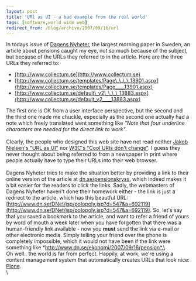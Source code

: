 ```yaml
---
layout: post
title: 'URl as UI - a bad example from the real world'
tags: [software,world wide web]
redirect_from: /blog/archive/2007/09/16/url
---
```


In todays issue of [Dagens Nyheter](http://www.dn.se), the largest
morning paper in Sweden, an article about pensions caught my eye, not so
much because of the subject, but because of the URLs they referred to in
the article. Here are the three URLs they referred to:

-   [http://www.collectum.se](http://www.collectum.se)
-   [http://www.collectum.se/templates/Page\_\_\_\_13901.aspx](http://www.collectum.se/templates/Page____13901.aspx)
-   [http://www.collectum.se/default\_v2\_\_\_\_13883.aspx](http://www.collectum.se/default_v2____13883.aspx)

The first one is OK from a user interface perspective, but the second
and the third one made me chuckle, especially as the second one actually
had a note which freely translated went something like *"Note that four
underline characters are needed for the direct link to work"*. \
\
Clearly, the people who designed this web site have not read neither
[Jakob Nielsen's "URL as UI"](http://www.useit.com/alertbox/990321.html)
nor [W3C's "Cool URIs don't
change"](http://www.w3.org/Provider/Style/URI). I guess they never
thought about being referred to from a newspaper in print where people
actually have to type their URLs into their web browser. \
\
Dagens Nyheter tries to make the situation better by providing a link to
their online version of the article at
[dn.se/pensionskryss](http://dn.se/pensionskryss), which indeed makes it
a bit easier for the readers to click the links. Sadly, the webmasters
of Dagens Nyheter haven't done their homework either - the link is just
a redirect to the article, which has this beautful URL:
[http://www.dn.se/DNet/jsp/polopoly.jsp?d=547&a=692119](http://www.dn.se/DNet/jsp/polopoly.jsp?d=547&a=692119).
So, let's say that you saved a bookmark to the article, and want to
refer a friend of yours by word of mouth a week later when you have
forgotten that there was a human-friendly link available - now you
**must** send the link via e-mail or other electronic media. Simply
telling your friend over the phone is completely impossible, which it
would not have been if the link were something like
*http://www.dn.se/ekonomi/2007/09/16/pension*.\
\
Oh well.. the world is far from perfect. Happily, at work, we're using a
content management system that automatically creates URLs that look
nice: [Plone](http://plone.org).\
 \


